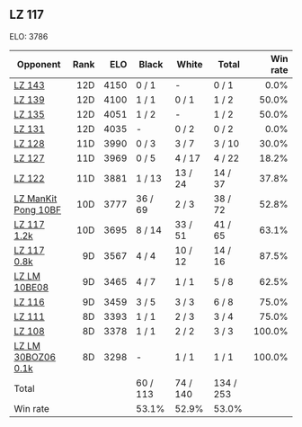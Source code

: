 ## LZ 117 ##

ELO: 3786

Opponent | Rank | ELO | Black | White | Total | Win rate
---------|-----:|----:|-------|-------|-------|-------:
[LZ 143](LZ%20143.md) | 12D | 4150 | 0 / 1 | - | 0 / 1 | 0.0%
[LZ 139](LZ%20139.md) | 12D | 4100 | 1 / 1 | 0 / 1 | 1 / 2 | 50.0%
[LZ 135](LZ%20135.md) | 12D | 4051 | 1 / 2 | - | 1 / 2 | 50.0%
[LZ 131](LZ%20131.md) | 12D | 4035 | - | 0 / 2 | 0 / 2 | 0.0%
[LZ 128](LZ%20128.md) | 11D | 3990 | 0 / 3 | 3 / 7 | 3 / 10 | 30.0%
[LZ 127](LZ%20127.md) | 11D | 3969 | 0 / 5 | 4 / 17 | 4 / 22 | 18.2%
[LZ 122](LZ%20122.md) | 11D | 3881 | 1 / 13 | 13 / 24 | 14 / 37 | 37.8%
[LZ ManKit Pong 10BF](LZ%20ManKit%20Pong%2010BF.md) | 10D | 3777 | 36 / 69 | 2 / 3 | 38 / 72 | 52.8%
[LZ 117 1.2k](LZ%20117%201.2k.md) | 10D | 3695 | 8 / 14 | 33 / 51 | 41 / 65 | 63.1%
[LZ 117 0.8k](LZ%20117%200.8k.md) | 9D | 3567 | 4 / 4 | 10 / 12 | 14 / 16 | 87.5%
[LZ LM 10BE08](LZ%20LM%2010BE08.md) | 9D | 3465 | 4 / 7 | 1 / 1 | 5 / 8 | 62.5%
[LZ 116](LZ%20116.md) | 9D | 3459 | 3 / 5 | 3 / 3 | 6 / 8 | 75.0%
[LZ 111](LZ%20111.md) | 8D | 3393 | 1 / 1 | 2 / 3 | 3 / 4 | 75.0%
[LZ 108](LZ%20108.md) | 8D | 3378 | 1 / 1 | 2 / 2 | 3 / 3 | 100.0%
[LZ LM 30BOZ06 0.1k](LZ%20LM%2030BOZ06%200.1k.md) | 8D | 3298 | - | 1 / 1 | 1 / 1 | 100.0%
Total | | | 60 / 113 | 74 / 140 | 134 / 253 | 
Win rate| | | 53.1% | 52.9% | 53.0% | 
